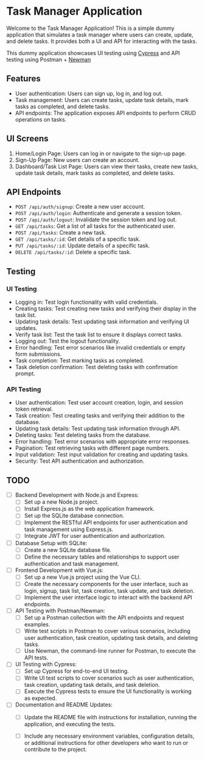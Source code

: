 # Task Manager Application

Welcome to the Task Manager Application! This is a simple dummy application that simulates a task manager where users can create, update, and delete tasks. It provides both a UI and API for interacting with the tasks.

This dummy application showcases UI testing using [Cypress](https://github.com/cypress-io/cypress) and API testing using Postman + [Newman](https://github.com/postmanlabs/newman)

## Features

- User authentication: Users can sign up, log in, and log out.
- Task management: Users can create tasks, update task details, mark tasks as completed, and delete tasks.
- API endpoints: The application exposes API endpoints to perform CRUD operations on tasks.

## UI Screens

1. Home/Login Page: Users can log in or navigate to the sign-up page.
2. Sign-Up Page: New users can create an account.
3. Dashboard/Task List Page: Users can view their tasks, create new tasks, update task details, mark tasks as completed, and delete tasks.

## API Endpoints

- `POST /api/auth/signup`: Create a new user account.
- `POST /api/auth/login`: Authenticate and generate a session token.
- `POST /api/auth/logout`: Invalidate the session token and log out.
- `GET /api/tasks`: Get a list of all tasks for the authenticated user.
- `POST /api/tasks`: Create a new task.
- `GET /api/tasks/:id`: Get details of a specific task.
- `PUT /api/tasks/:id`: Update details of a specific task.
- `DELETE /api/tasks/:id`: Delete a specific task.

## Testing

### UI Testing

- Logging in: Test login functionality with valid credentials.
- Creating tasks: Test creating new tasks and verifying their display in the task list.
- Updating task details: Test updating task information and verifying UI updates.
- Verify task list: Test the task list to ensure it displays correct tasks.
- Logging out: Test the logout functionality.
- Error handling: Test error scenarios like invalid credentials or empty form submissions.
- Task completion: Test marking tasks as completed.
- Task deletion confirmation: Test deleting tasks with confirmation prompt.

### API Testing

- User authentication: Test user account creation, login, and session token retrieval.
- Task creation: Test creating tasks and verifying their addition to the database.
- Updating task details: Test updating task information through API.
- Deleting tasks: Test deleting tasks from the database.
- Error handling: Test error scenarios with appropriate error responses.
- Pagination: Test retrieving tasks with different page numbers.
- Input validation: Test input validation for creating and updating tasks.
- Security: Test API authentication and authorization.

## TODO

- [ ] Backend Development with Node.js and Express:
  - [ ] Set up a new Node.js project.
  - [ ] Install Express.js as the web application framework.
  - [ ] Set up the SQLite database connection.
  - [ ] Implement the RESTful API endpoints for user authentication and task management using Express.js.
  - [ ] Integrate JWT for user authentication and authorization.

- [ ] Database Setup with SQLite:
  - [ ] Create a new SQLite database file.
  - [ ] Define the necessary tables and relationships to support user authentication and task management.

- [ ] Frontend Development with Vue.js:
  - [ ] Set up a new Vue.js project using the Vue CLI.
  - [ ] Create the necessary components for the user interface, such as login, signup, task list, task creation, task update, and task deletion.
  - [ ] Implement the user interface logic to interact with the backend API endpoints.

- [ ] API Testing with Postman/Newman:
  - [ ] Set up a Postman collection with the API endpoints and request examples.
  - [ ] Write test scripts in Postman to cover various scenarios, including user authentication, task creation, updating task details, and deleting tasks.
  - [ ] Use Newman, the command-line runner for Postman, to execute the API tests.

- [ ] UI Testing with Cypress:
  - [ ] Set up Cypress for end-to-end UI testing.
  - [ ] Write UI test scripts to cover scenarios such as user authentication, task creation, updating task details, and task deletion.
  - [ ] Execute the Cypress tests to ensure the UI functionality is working as expected.

- [ ] Documentation and README Updates:
  - [ ] Update the README file with instructions for installation, running the application, and executing the tests.
  - [ ] Include any necessary environment variables, configuration details, or additional instructions for other developers who want to run or contribute to the project.

